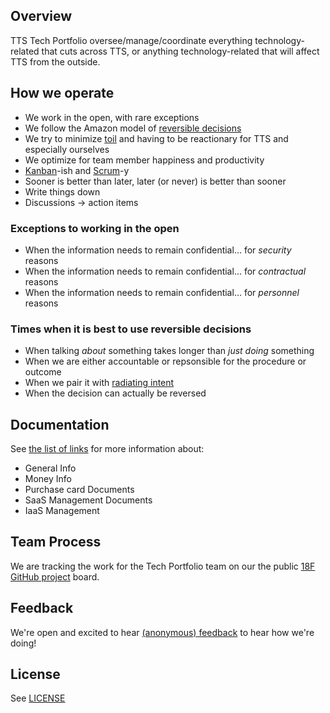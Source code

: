 ## Overview

TTS Tech Portfolio oversee/manage/coordinate everything technology-related that cuts across TTS, or anything technology-related that will affect TTS from the outside.

## How we operate

- We work in the open, with rare exceptions
- We follow the Amazon model of [reversible decisions](https://fs.blog/2018/04/reversible-irreversible-decisions/)
- We try to minimize [toil](https://landing.google.com/sre/sre-book/chapters/eliminating-toil/) and having to be reactionary for TTS and especially ourselves
- We optimize for team member happiness and productivity
- [Kanban](https://drive.google.com/file/d/0B0Qfvc1P_XBFVk5rM2tGcDBoUjQ/view)-ish and [Scrum](https://www.scrum.org/resources/what-is-scrum)-y
- Sooner is better than later, later (or never) is better than sooner
- Write things down
- Discussions → action items



### Exceptions to working in the open
- When the information needs to remain confidential... for *security* reasons
- When the information needs to remain confidential... for *contractual* reasons
- When the information needs to remain confidential... for *personnel* reasons

### Times when it is best to use reversible decisions
- When talking _about_ something takes longer than _just doing_ something
- When we are either accountable or repsonsible for the procedure or outcome
- When we pair it with [radiating intent](https://medium.com/@ElizAyer/dont-ask-forgiveness-radiate-intent-d36fd22393a3)
- When the decision can actually be reversed 

## Documentation

See [the list of links](links.md) for more information about:

- General Info
- Money Info
- Purchase card Documents
- SaaS Management Documents
- IaaS Management

## Team Process

We are tracking the work for the Tech Portfolio team on our the public [18F GitHub project](https://github.com/orgs/18F/projects/11?fullscreen=true) board.

## Feedback

We're open and excited to hear [(anonymous) feedback](https://docs.google.com/forms/d/1Z9ozErUeMW2mmo4VW-0wfYXD7GllbvCuuZ9AVNAyS_s/edit) to hear how we're doing!


## License

See [LICENSE](LICENSE.md)
